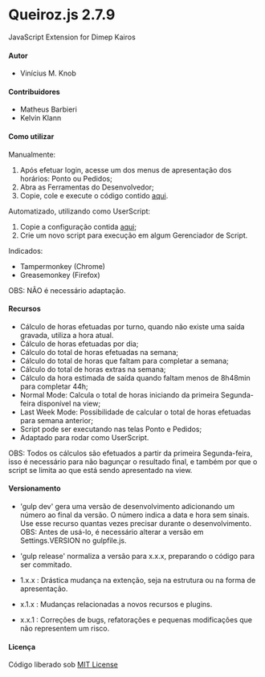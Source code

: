 # Queiroz.js 2.7.9
JavaScript Extension for Dimep Kairos

#### Autor

* Vinícius M. Knob

#### Contribuidores

* Matheus Barbieri
* Kelvin Klann

#### Como utilizar

Manualmente:
1. Após efetuar login, acesse um dos menus de apresentação dos horários: Ponto ou Pedidos;
2. Abra as Ferramentas do Desenvolvedor;
3. Copie, cole e execute o código contido [aqui](../master/dist/queiroz.min.js).

Automatizado, utilizando como UserScript:
1. Copie a configuração contida [aqui](../master/UserScript.js);
2. Crie um novo script para execução em algum Gerenciador de Script.

Indicados:
* Tampermonkey (Chrome)
* Greasemonkey (Firefox)

OBS: NÃO é necessário adaptação.

#### Recursos

* Cálculo de horas efetuadas por turno, quando não existe uma saída gravada, utiliza a hora atual.
* Cálculo de horas efetuadas por dia;
* Cálculo do total de horas efetuadas na semana;
* Cálculo do total de horas que faltam para completar a semana;
* Cálculo do total de horas extras na semana;
* Cálculo da hora estimada de saída quando faltam menos de 8h48min para completar 44h;
* Normal Mode: Calcula o total de horas iniciando da primeira Segunda-feira disponível na view;
* Last Week Mode: Possibilidade de calcular o total de horas efetuadas para semana anterior;
* Script pode ser executando nas telas Ponto e Pedidos;
* Adaptado para rodar como UserScript.

OBS: Todos os cálculos são efetuados a partir da primeira Segunda-feira, isso é necessário para não bagunçar o resultado final, e também por que o script se limita ao que está sendo apresentado na view.

#### Versionamento

* 'gulp dev' gera uma versão de desenvolvimento adicionando um número ao final da versão. O número indica a data e hora sem sinais. Use esse recurso quantas vezes precisar durante o desenvolvimento. OBS: Antes de usá-lo, é necessário alterar a versão em Settings.VERSION no gulpfile.js.
* 'gulp release' normaliza a versão para x.x.x, preparando o código para ser commitado.

* 1.x.x : Drástica mudança na extenção, seja na estrutura ou na forma de apresentação.
* x.1.x : Mudanças relacionadas a novos recursos e plugins.
* x.x.1 : Correções de bugs, refatorações e pequenas modificações que não representem um risco.

#### Licença

Código liberado sob [MIT License](../master/LICENSE)